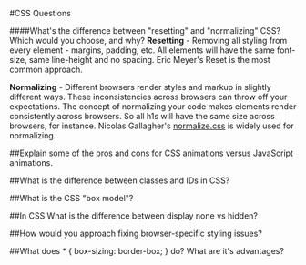 #CSS Questions

####What's the difference between "resetting" and "normalizing" CSS? Which would you choose, and why? 
**Resetting** - Removing all styling from every element - margins, padding, etc. All elements will have the same font-size, same line-height and no spacing. Eric Meyer's Reset is the most common approach. 

**Normalizing** - Different browsers render styles and markup in slightly different ways. These inconsistencies across browsers can throw off your expectations. The concept of normalizing your code makes elements render consistently across browsers. So all h1s will have the same size across browsers, for instance. Nicolas Gallagher's [normalize.css](http://nicolasgallagher.com/about-normalize-css/) is widely used for normalizing.

##Explain some of the pros and cons for CSS animations versus JavaScript animations.

##What is the difference between classes and IDs in CSS?

##What is the CSS "box model"?

##In CSS What is the difference between display none vs hidden?

##How would you approach fixing browser-specific styling issues?

##What does * { box-sizing: border-box; } do? What are it's advantages?

